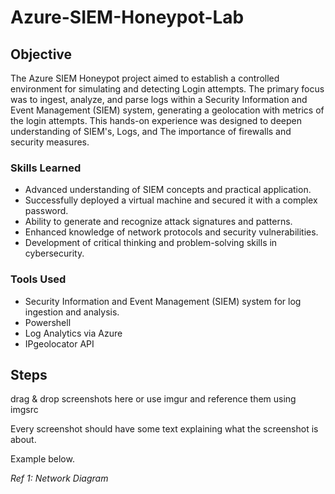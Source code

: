 # Azure-SIEM-Honeypot-Lab

## Objective


The Azure SIEM Honeypot project aimed to establish a controlled environment for simulating and detecting Login attempts. The primary focus was to ingest, analyze, and parse logs within a Security Information and Event Management (SIEM) system, generating a geolocation with metrics of the login attempts. This hands-on experience was designed to deepen understanding of SIEM's, Logs, and The importance of firewalls and security measures.

### Skills Learned


- Advanced understanding of SIEM concepts and practical application.
- Successfully deployed a virtual machine and secured it with a complex password.
- Ability to generate and recognize attack signatures and patterns.
- Enhanced knowledge of network protocols and security vulnerabilities.
- Development of critical thinking and problem-solving skills in cybersecurity.

### Tools Used


- Security Information and Event Management (SIEM) system for log ingestion and analysis.
- Powershell
- Log Analytics via Azure
- IPgeolocator API

## Steps
drag & drop screenshots here or use imgur and reference them using imgsrc

Every screenshot should have some text explaining what the screenshot is about.

Example below.

*Ref 1: Network Diagram*
